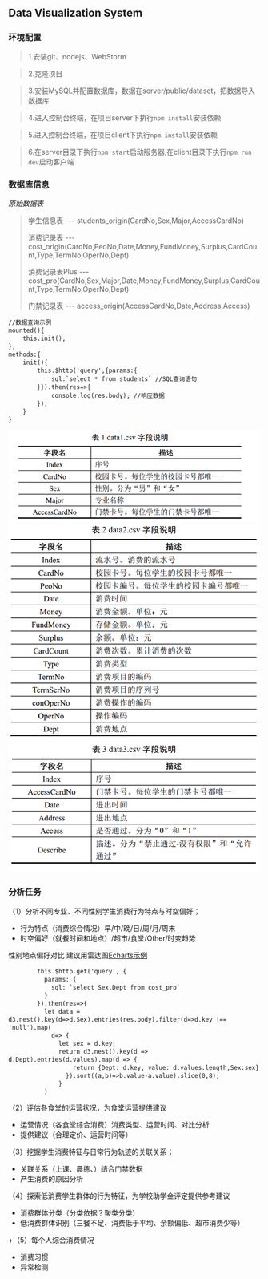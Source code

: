 
## Data Visualization System

### 环境配置

> 1.安装git、nodejs、WebStorm

> 2.克隆项目

> 3.安装MySQL并配置数据库，数据在server/public/dataset，把数据导入数据库

> 4.进入控制台终端，在项目server下执行`npm install`安装依赖

> 5.进入控制台终端，在项目client下执行`npm install`安装依赖

> 6.在server目录下执行`npm start`启动服务器,在client目录下执行`npm run dev`启动客户端
>
### 数据库信息

*原始数据表*
>
> 学生信息表 --- students_origin(CardNo,Sex,Major,AccessCardNo)
>
> 消费记录表 --- cost_origin(CardNo,PeoNo,Date,Money,FundMoney,Surplus,CardCount,Type,TermNo,OperNo,Dept)
>
> 消费记录表Plus --- cost_pro(CardNo,Sex,Major,Date,Money,FundMoney,Surplus,CardCount,Type,TermNo,OperNo,Dept)
>
> 门禁记录表 --- access_origin(AccessCardNo,Date,Address,Access)
>
>
```
//数据查询示例
mounted(){
    this.init();
},
methods:{
    init(){
        this.$http('query',{params:{
            sql:`select * from students` //SQL查询语句
        }}).then(res=>{
            console.log(res.body); //响应数据
        });
    }
}
```
![image_1](client/src/assets/image_1.png)
![image](client/src/assets/image.png)
![image_2](client/src/assets/image_2.png)

### 分析任务
（1）分析不同专业、不同性别学生消费行为特点与时空偏好；
- 行为特点（消费综合情况）早/中/晚/日/周/月/周末
- 时空偏好（就餐时间和地点）/超市/食堂/Other/时变趋势

性别地点偏好对比  建议用雷达图[Echarts示例](https://gallery.echartsjs.com/editor.html?c=xry6q2gGS7)
```
        this.$http.get('query', {
          params: {
            sql: `select Sex,Dept from cost_pro`
          }
        }).then(res=>{
          let data = d3.nest().key(d=>d.Sex).entries(res.body).filter(d=>d.key !== 'null').map(
            d=> {
              let sex = d.key;
              return d3.nest().key(d => d.Dept).entries(d.values).map(d => {
                  return {Dept: d.key, value: d.values.length,Sex:sex}
                }).sort((a,b)=>b.value-a.value).slice(0,8);
              }
          )
```

（2）评估各食堂的运营状况，为食堂运营提供建议
- 运营情况（各食堂综合消费）消费类型、运营时间、对比分析
- 提供建议（合理定价、运营时间等）

（3）挖掘学生消费特征与日常行为轨迹的关联关系；
- 关联关系（上课、晨练、）结合门禁数据
- 产生消费的原因分析

（4）探索低消费学生群体的行为特征，为学校助学金评定提供参考建议
- 消费群体分类（分类依据？聚类分类）
- 低消费群体识别（三餐不足、消费低于平均、余额偏低、超市消费少等）

 +（5）每个人综合消费情况
-	消费习惯
-	异常检测

